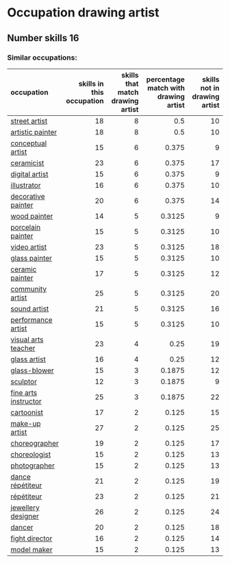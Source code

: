 # Occupation drawing artist
## Number skills 16
### Similar occupations:
| occupation                                      |   skills in this occupation |   skills that match drawing artist |   percentage match with drawing artist |   skills not in drawing artist |
|:------------------------------------------------|----------------------------:|-----------------------------------:|---------------------------------------:|-------------------------------:|
| [street artist](street_artist.md)               |                          18 |                                  8 |                                 0.5    |                             10 |
| [artistic painter](artistic_painter.md)         |                          18 |                                  8 |                                 0.5    |                             10 |
| [conceptual artist](conceptual_artist.md)       |                          15 |                                  6 |                                 0.375  |                              9 |
| [ceramicist](ceramicist.md)                     |                          23 |                                  6 |                                 0.375  |                             17 |
| [digital artist](digital_artist.md)             |                          15 |                                  6 |                                 0.375  |                              9 |
| [illustrator](illustrator.md)                   |                          16 |                                  6 |                                 0.375  |                             10 |
| [decorative painter](decorative_painter.md)     |                          20 |                                  6 |                                 0.375  |                             14 |
| [wood painter](wood_painter.md)                 |                          14 |                                  5 |                                 0.3125 |                              9 |
| [porcelain painter](porcelain_painter.md)       |                          15 |                                  5 |                                 0.3125 |                             10 |
| [video artist](video_artist.md)                 |                          23 |                                  5 |                                 0.3125 |                             18 |
| [glass painter](glass_painter.md)               |                          15 |                                  5 |                                 0.3125 |                             10 |
| [ceramic painter](ceramic_painter.md)           |                          17 |                                  5 |                                 0.3125 |                             12 |
| [community artist](community_artist.md)         |                          25 |                                  5 |                                 0.3125 |                             20 |
| [sound artist](sound_artist.md)                 |                          21 |                                  5 |                                 0.3125 |                             16 |
| [performance artist](performance_artist.md)     |                          15 |                                  5 |                                 0.3125 |                             10 |
| [visual arts teacher](visual_arts_teacher.md)   |                          23 |                                  4 |                                 0.25   |                             19 |
| [glass artist](glass_artist.md)                 |                          16 |                                  4 |                                 0.25   |                             12 |
| [glass-blower](glass-blower.md)                 |                          15 |                                  3 |                                 0.1875 |                             12 |
| [sculptor](sculptor.md)                         |                          12 |                                  3 |                                 0.1875 |                              9 |
| [fine arts instructor](fine_arts_instructor.md) |                          25 |                                  3 |                                 0.1875 |                             22 |
| [cartoonist](cartoonist.md)                     |                          17 |                                  2 |                                 0.125  |                             15 |
| [make-up artist](make-up_artist.md)             |                          27 |                                  2 |                                 0.125  |                             25 |
| [choreographer](choreographer.md)               |                          19 |                                  2 |                                 0.125  |                             17 |
| [choreologist](choreologist.md)                 |                          15 |                                  2 |                                 0.125  |                             13 |
| [photographer](photographer.md)                 |                          15 |                                  2 |                                 0.125  |                             13 |
| [dance répétiteur](dance_répétiteur.md)         |                          21 |                                  2 |                                 0.125  |                             19 |
| [répétiteur](répétiteur.md)                     |                          23 |                                  2 |                                 0.125  |                             21 |
| [jewellery designer](jewellery_designer.md)     |                          26 |                                  2 |                                 0.125  |                             24 |
| [dancer](dancer.md)                             |                          20 |                                  2 |                                 0.125  |                             18 |
| [fight director](fight_director.md)             |                          16 |                                  2 |                                 0.125  |                             14 |
| [model maker](model_maker.md)                   |                          15 |                                  2 |                                 0.125  |                             13 |
